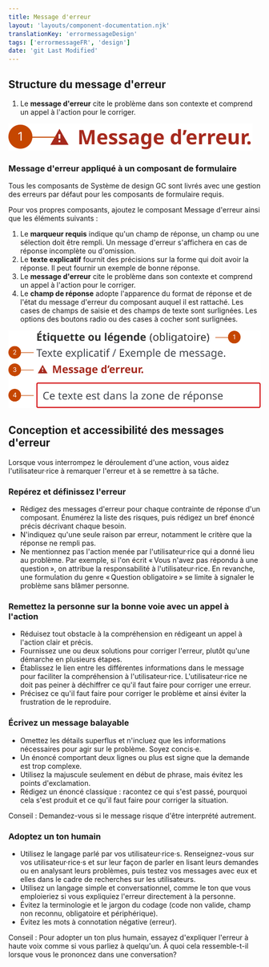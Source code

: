 ```yaml
---
title: Message d'erreur
layout: 'layouts/component-documentation.njk'
translationKey: 'errormessageDesign'
tags: ['errormessageFR', 'design']
date: 'git Last Modified'
---
```


## Structure du message d'erreur

<ol class="anatomy-list">
  <li>Le <strong>message d'erreur</strong> cite le problème dans son contexte et comprend un appel à l'action pour le corriger.</li>
</ol>

<img class="b-sm b-default p-300" src="/images/fr/components/anatomy/gcds-error-message-anatomy.svg" alt="Stucture du message d'erreur représenté par une icône d'avertissement (point d'exclamation blanc à l'intérieur d'un triangle rouge) placée à côté du texte « Message d'erreur »."/>

### Message d'erreur appliqué à un composant de formulaire

Tous les composants de Système de design GC sont livrés avec une gestion des erreurs par défaut pour les composants de formulaire requis.

Pour vos propres composants, ajoutez le composant Message d'erreur ainsi que les éléments suivants :

<ol class="anatomy-list">
  <li>Le <strong>marqueur requis</strong> indique qu'un champ de réponse, un champ ou une sélection doit être rempli. Un message d'erreur s'affichera en cas de réponse incomplète ou d'omission.</li>
  <li>Le <strong>texte explicatif</strong> fournit des précisions sur la forme qui doit avoir la réponse. Il peut fournir un exemple de bonne réponse.</li>
  <li>Le <strong>message d'erreur</strong> cite le problème dans son contexte et comprend un appel à l'action pour le corriger.</li>
  <li>Le <strong>champ de réponse</strong> adopte l'apparence du format de réponse et de l'état du message d'erreur du composant auquel il est rattaché. Les cases de champs de saisie et des champs de texte sont surlignées. Les options des boutons radio ou des cases à cocher sont surlignées.</li>
</ol>

<img class="b-sm b-default p-300" src="/images/fr/components/anatomy/gcds-error-message-anatomy-with-form-field.svg" alt="Taxonomie du message d'erreur représentée par quatre éléments: l'étiquette ou légende (obligatoire), le texte explicatif / exemple de message, une icône avertissement à côté du texte « Message d'erreur », et une zone de réponse (une boîte rouge rectangulaire comprenant une zone de texte)."/>

## Conception et accessibilité des messages d'erreur

Lorsque vous interrompez le déroulement d'une action, vous aidez l'utilisateur·rice à remarquer l'erreur et à se remettre à sa tâche.

### Repérez et définissez l'erreur

- Rédigez des messages d'erreur pour chaque contrainte de réponse d'un composant. Énumérez la liste des risques, puis rédigez un bref énoncé précis décrivant chaque besoin.
- N'indiquez qu'une seule raison par erreur, notamment le critère que la réponse ne rempli pas.
- Ne mentionnez pas l'action menée par l'utilisateur·rice qui a donné lieu au problème. Par exemple, si l'on écrit « Vous n'avez pas répondu à une question », on attribue la responsabilité à l'utilisateur·rice. En revanche, une formulation du genre « Question obligatoire » se limite à signaler le problème sans blâmer personne.

### Remettez la personne sur la bonne voie avec un appel à l'action

- Réduisez tout obstacle à la compréhension en rédigeant un appel à l'action clair et précis.
- Fournissez une ou deux solutions pour corriger l'erreur, plutôt qu'une démarche en plusieurs étapes.
- Établissez le lien entre les différentes informations dans le message pour faciliter la compréhension à l'utilisateur·rice. L'utilisateur·rice ne doit pas peiner à déchiffrer ce qu'il faut faire pour corriger une erreur.
- Précisez ce qu'il faut faire pour corriger le problème et ainsi éviter la frustration de le reproduire.

### Écrivez un message balayable

- Omettez les détails superflus et n'incluez que les informations nécessaires pour agir sur le problème. Soyez concis·e.
- Un énoncé comportant deux lignes ou plus est signe que la demande est trop complexe.
- Utilisez la majuscule seulement en début de phrase, mais évitez les points d'exclamation.
- Rédigez un énoncé classique : racontez ce qui s'est passé, pourquoi cela s'est produit et ce qu'il faut faire pour corriger la situation.

Conseil : Demandez-vous si le message risque d'être interprété autrement.

### Adoptez un ton humain

- Utilisez le langage parlé par vos utilisateur·rice·s. Renseignez-vous sur vos utilisateur·rice·s et sur leur façon de parler en lisant leurs demandes ou en analysant leurs problèmes, puis testez vos messages avec eux et elles dans le cadre de recherches sur les utilisateurs.
- Utilisez un langage simple et conversationnel, comme le ton que vous emploieriez si vous expliquiez l'erreur directement à la personne.
- Évitez la terminologie et le jargon du codage (code non valide, champ non reconnu, obligatoire et périphérique).
- Évitez les mots à connotation négative (erreur).

Conseil : Pour adopter un ton plus humain, essayez d'expliquer l'erreur à haute voix comme si vous parliez à quelqu'un. À quoi cela ressemble-t-il lorsque vous le prononcez dans une conversation?
